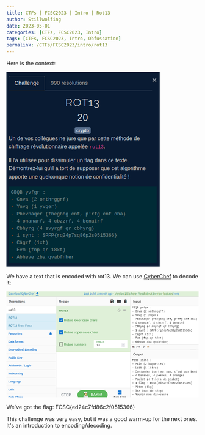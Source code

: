 ```yaml
---
title: CTFs | FCSC2023 | Intro | Rot13
author: Stillwolfing
date: 2023-05-01
categories: [CTFs, FCSC2023, Intro]
tags: [CTFs, FCSC2023, Intro, Obfuscation]
permalink: /CTFs/FCSC2023/intro/rot13
---
```


Here is the context:

![context](/assets/img/CTFs/FCSC2023/Intro/rot13/context.png)

We have a text that is encoded with rot13. We can use [CyberChef](https://gchq.github.io/CyberChef/) to decode it:

![cyberchef](/assets/img/CTFs/FCSC2023/Intro/rot13/cyberchef.png)

We've got the flag: FCSC{ed24c7fd86c2f0515366}

This challenge was very easy, but it was a good warm-up for the next ones. It's an introduction to encoding/decoding.